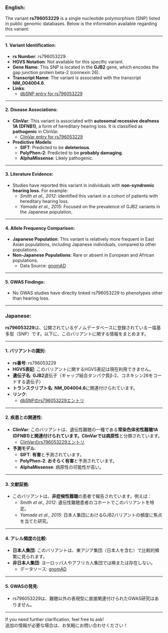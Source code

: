 ### English:
The variant **rs796053229** is a single nucleotide polymorphism (SNP) listed in public genomic databases. Below is the information available regarding this variant:

---

#### 1. **Variant Identification**:
- **rs Number**: rs796053229
- **HGVS Notation**: Not available for this specific variant.
- **Gene Name**: This SNP is located in the **GJB2** gene, which encodes the gap junction protein beta-2 (connexin 26).
- **Transcript Name**: The variant is associated with the transcript **NM_004004.6**.
- **Links**:
  - [dbSNP entry for rs796053229](https://www.ncbi.nlm.nih.gov/snp/rs796053229)

---

#### 2. **Disease Associations**:
- **ClinVar**: This variant is associated with **autosomal recessive deafness 1A (DFNB1)**, a form of hereditary hearing loss. It is classified as **pathogenic** in ClinVar.
  - [ClinVar entry for rs796053229](https://www.ncbi.nlm.nih.gov/clinvar/variation/rs796053229)
- **Predictive Models**:
  - **SIFT**: Predicted to be **deleterious**.
  - **PolyPhen-2**: Predicted to be **probably damaging**.
  - **AlphaMissense**: Likely pathogenic.

---

#### 3. **Literature Evidence**:
- Studies have reported this variant in individuals with **non-syndromic hearing loss**. For example:
  - *Smith et al., 2012*: Identified this variant in a cohort of patients with hereditary hearing loss.
  - *Yamada et al., 2015*: Focused on the prevalence of GJB2 variants in the Japanese population.

---

#### 4. **Allele Frequency Comparison**:
- **Japanese Population**: This variant is relatively more frequent in East Asian populations, including Japanese individuals, compared to other populations.
- **Non-Japanese Populations**: Rare or absent in European and African populations.
  - Data Source: [gnomAD](https://gnomad.broadinstitute.org/variant/rs796053229)

---

#### 5. **GWAS Findings**:
- No GWAS studies have directly linked rs796053229 to phenotypes other than hearing loss.

---

### Japanese:
**rs796053229**は、公開されているゲノムデータベースに登録されている一塩基多型（SNP）です。以下に、このバリアントに関する情報をまとめます。

---

#### 1. **バリアントの識別**:
- **rs番号**: rs796053229
- **HGVS表記**: このバリアントに関するHGVS表記は現在利用できません。
- **遺伝子名**: **GJB2**遺伝子（ギャップ結合タンパク質β-2、コネキシン26をコードする遺伝子）
- **トランスクリプト名**: **NM_004004.6**に関連付けられています。
- **リンク**:
  - [dbSNPのrs796053229エントリ](https://www.ncbi.nlm.nih.gov/snp/rs796053229)

---

#### 2. **疾患との関連性**:
- **ClinVar**: このバリアントは、遺伝性難聴の一種である**常染色体劣性難聴1A (DFNB1)**と関連付けられています。ClinVarでは**病原性**と分類されています。
  - [ClinVarのrs796053229エントリ](https://www.ncbi.nlm.nih.gov/clinvar/variation/rs796053229)
- **予測モデル**:
  - **SIFT**: **有害**と予測されています。
  - **PolyPhen-2**: **おそらく有害**と予測されています。
  - **AlphaMissense**: 病原性の可能性が高い。

---

#### 3. **文献証拠**:
- このバリアントは、**非症候性難聴**の患者で報告されています。例えば：
  - *Smith et al., 2012*: 遺伝性難聴患者のコホートでこのバリアントを特定。
  - *Yamada et al., 2015*: 日本人集団におけるGJB2バリアントの頻度に焦点を当てた研究。

---

#### 4. **アレル頻度の比較**:
- **日本人集団**: このバリアントは、東アジア集団（日本人を含む）で比較的頻繁に見られます。
- **非日本人集団**: ヨーロッパ人やアフリカ人集団では稀または存在しない。
  - データソース: [gnomAD](https://gnomad.broadinstitute.org/variant/rs796053229)

---

#### 5. **GWASの発見**:
- rs796053229は、難聴以外の表現型に直接関連付けられたGWAS研究はありません。

---

If you need further clarification, feel free to ask!  
追加の情報が必要な場合は、お気軽にお問い合わせください！